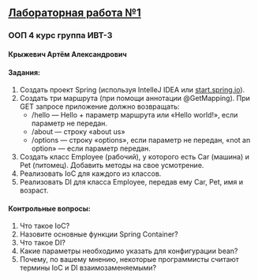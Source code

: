 ## [Лабораторная работа №1](https://vk.com/@javaoop-spring-laboratornaya-rabota-1)
### ООП 4 курс группа ИВТ-3 
#### Крыжевич Артём Александрович
#### Задания:
1. Создать проект Spring (используя IntelleJ IDEA или [start.spring.io](https://start.spring.io/)).
2. Создать три маршрута (при помощи аннотации @GetMapping). При GET запросе приложение должно возвращать:
   - /hello — Hello + параметр маршрута или «Hello world!», если параметр не передан. 
   - /about — строку «about us» 
   - /options — строку «options», если параметр не передан, «not an option» — если параметр передан.
3. Создать класс Employee (рабочий), у которого есть Car (машина) и Pet (питомец). Добавить методы на свое усмотрение.
4. Реализовать IoC для каждого из классов.
5. Реализовать DI для класса Employee, передав ему Car, Pet, имя и возраст.
#### Контрольные вопросы:
1. Что такое IoC?
2. Назовите основные функции Spring Container?
3. Что такое DI?
4. Какие параметры необходимо указать для конфигурации bean?
5. Почему, по вашему мнению, некоторые программисты считают термины IoC и DI взаимозаменяемыми?